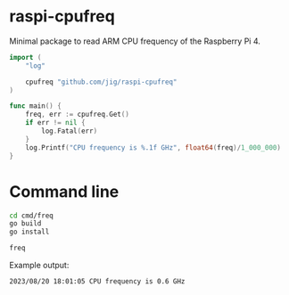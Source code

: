 # raspi-cpufreq

Minimal package to read ARM CPU frequency of the Raspberry Pi 4.


```go
import (
	"log"

	cpufreq "github.com/jig/raspi-cpufreq"
)

func main() {
	freq, err := cpufreq.Get()
	if err != nil {
		log.Fatal(err)
	}
	log.Printf("CPU frequency is %.1f GHz", float64(freq)/1_000_000)
}

```

# Command line

```bash
cd cmd/freq
go build
go install

freq
```

Example output:

```bash
2023/08/20 18:01:05 CPU frequency is 0.6 GHz
```
